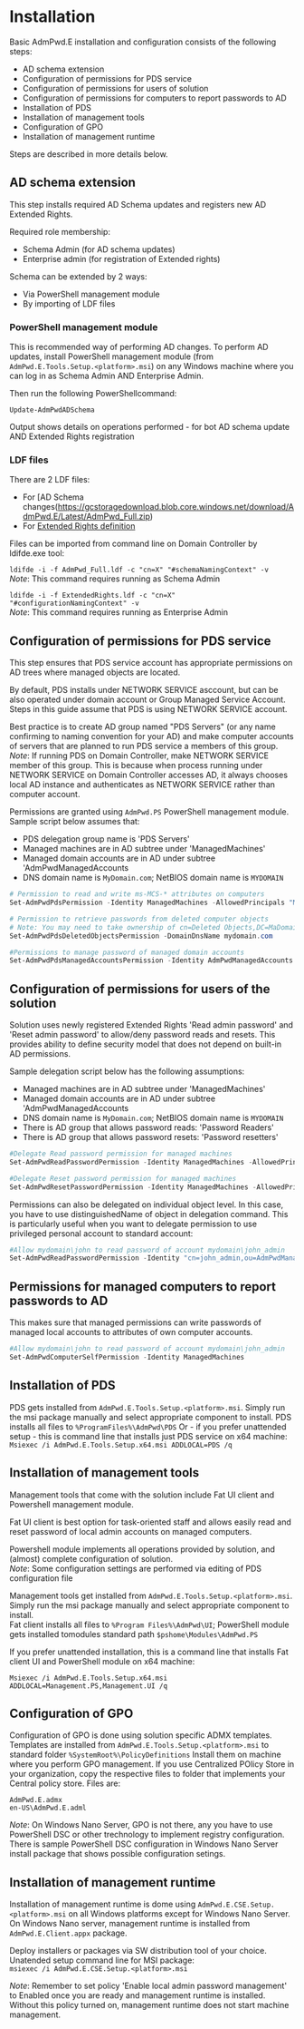 # Installation
Basic AdmPwd.E installation and configuration consists of the following steps:
* AD schema extension
* Configuration of permissions for PDS service
* Configuration of permissions for users of solution
* Configuration of permissions for computers to report passwords to AD
* Installation of PDS
* Installation of management tools
* Configuration of GPO
* Installation of management runtime

Steps are described in more details below.

## AD schema extension
This step installs required AD Schema updates and registers new AD Extended Rights.

Required role membership:
* Schema Admin (for AD schema updates)
* Enterprise admin (for registration of Extended rights)

Schema can be extended by 2 ways:
* Via PowerShell management module
* By importing of LDF files

### PowerShell management module
This is recommended way of performing AD changes.
To perform AD updates, install PowerShell management module (from `AdmPwd.E.Tools.Setup.<platform>.msi`) on any Windows machine where you can log in as Schema Admin AND Enterprise Admin.

Then run the following PowerShellcommand:

`Update-AdmPwdADSchema`

Output shows details on operations performed - for bot AD schema update AND Extended Rights registration

### LDF files
There are 2 LDF files:
* For [AD Schema changes(https://gcstoragedownload.blob.core.windows.net/download/AdmPwd.E/Latest/AdmPwd_Full.zip)
* For [Extended Rights definition](https://gcstoragedownload.blob.core.windows.net/download/AdmPwd.E/Latest/ExtendedRights.zip)

Files can be imported from command line on Domain Controller by ldifde.exe tool:  

`ldifde -i -f AdmPwd_Full.ldf -c "cn=X" "#schemaNamingContext" -v`  
*Note*: This command requires running as Schema Admin  

`ldifde -i -f ExtendedRights.ldf -c "cn=X" "#configurationNamingContext" -v`  
*Note*: This command requires running as Enterprise Admin

## Configuration of permissions for PDS service

This step ensures that PDS service account has appropriate permissions on AD trees where managed objects are located.

By default, PDS installs under NETWORK SERVICE asccount, but can be also operated under domain account or Group Managed Service Account. Steps in this guide assume that PDS is using NETWORK SERVICE account.

Best practice is to create AD group named "PDS Servers" (or any name confirming to naming convention for your AD) and make computer accounts of servers that are planned to run PDS service a members of this group.  
*Note*: If running PDS on Domain Controller, make NETWORK SERVICE member of this group. This is because when process running under NETWORK SERVICE on Domain Controller accesses AD, it always chooses local AD instance and authenticates as NETWORK SERVICE rather than computer account.

Permissions are granted using `AdmPwd.PS` PowerShell management module. Sample script below assumes that:
* PDS delegation group name is 'PDS Servers'
* Managed machines are in AD subtree under 'ManagedMachines'
* Managed domain accounts are in AD under subtree 'AdmPwdManagedAccounts
* DNS domain name is `MyDomain.com`; NetBIOS domain name is `MYDOMAIN`

```PowerShell
# Permission to read and write ms-MCS-* attributes on computers
Set-AdmPwdPdsPermission -Identity ManagedMachines -AllowedPrincipals "MYDOMAIN\PDS Servers"

# Permission to retrieve passwords from deleted computer objects
# Note: You may need to take ownership of cn=Deleted Objects,DC=MaDomain,DC=com to be able to perform delegation
Set-AdmPwdPdsDeletedObjectsPermission -DomainDnsName mydomain.com

#Permissions to manage password of managed domain accounts
Set-AdmPwdPdsManagedAccountsPermission -Identity AdmPwdManagedAccounts -AllowedPrincipals "MYDOMAIN\PDS Servers"

```

## Configuration of permissions for users of the solution
Solution uses newly registered Extended Rights 'Read admin password' and 'Reset admin password' to allow/deny password reads and resets. This provides ability to define security model that does not depend on built-in AD permissions.

Sample delegation script below has the following assumptions:
* Managed machines are in AD subtree under 'ManagedMachines'
* Managed domain accounts are in AD under subtree 'AdmPwdManagedAccounts
* DNS domain name is `MyDomain.com`; NetBIOS domain name is `MYDOMAIN`
* There is AD group that allows password reads: 'Password Readers'
* There is AD group that allows password resets: 'Password resetters'

```PowerShell
#Delegate Read password permission for managed machines
Set-AdmPwdReadPasswordPermission -Identity ManagedMachines -AllowedPrincipals "MYDOMAIN\Password Readers"

#Delegate Reset password permission for managed machines
Set-AdmPwdResetPasswordPermission -Identity ManagedMachines -AllowedPrincipals "MYDOMAIN\Password Resetters"
```

Permissions can also be delegated on individual object level. In this case, you have to use distinguishedName of object in delegation command. This is particularly useful when you want to delegate permission to use privileged personal account to standard account:

```PowerShell
#Allow mydomain\john to read password of account mydomain\john_admin
Set-AdmPwdReadPasswordPermission -Identity "cn=john_admin,ou=AdmPwdManagedAccounts,dc=mydomain,dc=com" -AllowedPrincipals "MYDOMAIN\john"
```

## Permissions for managed computers to report passwords to AD
This makes sure that managed permissions can write passwords of managed local accounts to attributes of own computer accounts.

```PowerShell
#Allow mydomain\john to read password of account mydomain\john_admin
Set-AdmPwdComputerSelfPermission -Identity ManagedMachines
```

## Installation of PDS
PDS gets installed from `AdmPwd.E.Tools.Setup.<platform>.msi`. Simply run the msi package manually and select appropriate component to install. PDS installs all files to `%ProgramFiles%\AdmPwd\PDS`
Or - if you prefer unattended setup - this is command line that installs just PDS service on x64 machine:  
`Msiexec /i AdmPwd.E.Tools.Setup.x64.msi ADDLOCAL=PDS /q`

## Installation of management tools
Management tools that come with the solution include Fat UI client and Powershell management module.

Fat UI client is best option for task-oriented staff and allows easily read and reset password of local admin accounts on managed computers.

Powershell module implements all operations provided by solution, and (almost) complete configuration of solution.  
*Note*: Some configuration settings are performed via editing of PDS configuration file

Management tools get installed from `AdmPwd.E.Tools.Setup.<platform>.msi`. Simply run the msi package manually and select appropriate component to install.  
Fat client installs all files to `%Program Files%\AdmPwd\UI`; PowerShell module gets installed tomodules  standard path `$pshome\Modules\AdmPwd.PS`

If you prefer unattended installation, this is a command line that installs Fat client UI and PowerShell module on x64 machine:

`Msiexec /i AdmPwd.E.Tools.Setup.x64.msi ADDLOCAL=Management.PS,Management.UI /q`

## Configuration of GPO
Configuration of GPO is done using solution specific ADMX templates. Templates are installed from `AdmPwd.E.Tools.Setup.<platform>.msi` to standard folder `%SystemRoot%\PolicyDefinitions`
Install them on machine where you perform GPO management. If you use Centralized POlicy Store in your organization, copy the respective files to folder that implements your Central policy store. Files are:  
```
AdmPwd.E.admx
en-US\AdmPwd.E.adml
```

*Note*: On Windows Nano Server, GPO is not there, any you have to use PowerShell DSC or other trechnology to implement registry configuration. There is sample PowerShell DSC configuration in Windows Nano Server install package that shows possible configuration setings.

## Installation of management runtime
Installation of management runtime is dome using `AdmPwd.E.CSE.Setup.<platform>.msi` on all Windows platforms except for Windows Nano Server. On Windows Nano server, management runtime is installed from `AdmPwd.E.Client.appx` package.

Deploy installers or packages via SW distribution tool of your choice. Unatended setup command line for MSI package:  
`msiexec /i AdmPwd.E.CSE.Setup.<platform>.msi`

*Note*: Remember to set policy 'Enable local admin password management' to Enabled once you are ready and management runtime is installed. Without this policy turned on, management runtime does not start machine management.
